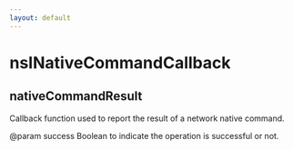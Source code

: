 ```yaml
---
layout: default
---
```


# nsINativeCommandCallback #

## nativeCommandResult ##

Callback function used to report the result of a network native command.

@param success
       Boolean to indicate the operation is successful or not.

